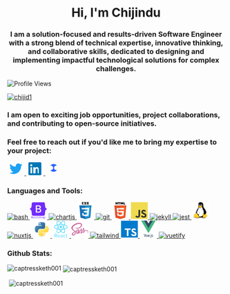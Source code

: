 <h1 align="center">Hi, I'm Chijindu</h1>

<h3 align="center">I am a solution-focused and results-driven Software Engineer with a strong blend of technical expertise, innovative thinking, and collaborative skills, dedicated to designing and implementing impactful technological solutions for complex challenges.</h3>


![Profile Views](https://komarev.com/ghpvc/?username=chijid1&color=blue)

<p align="left"> <a href="https://twitter.com/chijid1" target="blank"><img src="https://img.shields.io/twitter/follow/chijid1?logo=twitter&style=for-the-badge" alt="chijid1" /></a> </p>

<h3 align="left">I am open to exciting job opportunities, project collaborations, and contributing to open-source initiatives.</h3> 

<h3 align="left">Feel free to reach out if you'd like me to bring my expertise to your project:</h3>


<a href="https://twitter.com/" target="_blank" rel="noopener noreferrer">
  <svg height="30" width="40" xmlns="http://www.w3.org/2000/svg" viewBox="0 0 24 24" fill="#1DA1F2">
    <path d="M23.954 4.569c-.885.392-1.83.656-2.825.775 1.014-.609 1.794-1.574 2.163-2.723-.949.555-2.001.959-3.127 1.184-.896-.957-2.178-1.555-3.594-1.555-2.717 0-4.92 2.203-4.92 4.917 0 .39.045.765.127 1.124C7.691 8.094 4.066 6.13 1.64 3.161c-.427.734-.666 1.581-.666 2.475 0 1.708.87 3.213 2.188 4.096-.807-.026-1.566-.248-2.229-.616v.061c0 2.385 1.693 4.374 3.946 4.827-.413.111-.849.171-1.296.171-.316 0-.623-.03-.924-.086.631 1.953 2.445 3.377 4.604 3.416-1.68 1.319-3.809 2.107-6.115 2.107-.398 0-.79-.024-1.17-.067 2.188 1.402 4.768 2.22 7.548 2.22 9.054 0 14.001-7.496 14.001-13.986 0-.21-.004-.423-.015-.633.962-.694 1.8-1.562 2.46-2.549z"/>
  </svg>
</a>
<a href="https://linkedin.com/" target="_blank" rel="noopener noreferrer">
  <svg height="30" width="40" xmlns="http://www.w3.org/2000/svg" viewBox="0 0 24 24" fill="#0077B5">
    <path d="M20.447 20.452H17.2v-5.569c0-1.327-.024-3.039-1.851-3.039-1.851 0-2.136 1.445-2.136 2.937v5.671H9.066V9.246h3.12v1.528h.045c.434-.822 1.493-1.69 3.07-1.69 3.283 0 3.885 2.161 3.885 4.974v6.394zM5.337 7.433c-1.035 0-1.878-.843-1.878-1.878 0-1.034.843-1.878 1.878-1.878s1.878.844 1.878 1.878c0 1.035-.843 1.878-1.878 1.878zM6.832 20.452H3.842V9.246h2.99v11.206zM22.225 0H1.771C.792 0 0 .772 0 1.725v20.451C0 23.228.792 24 1.771 24h20.451C23.207 24 24 23.228 24 22.176V1.725C24 .772 23.207 0 22.225 0z"/>
  </svg>
</a>
<a href="https://hashnode.com/" target="_blank" rel="noopener noreferrer">
  <svg height="30" width="40" xmlns="http://www.w3.org/2000/svg" viewBox="0 0 24 24" fill="#2962FF">
    <path d="M16.48 6.239c.457 0 .908.046 1.348.137a8.22 8.22 0 0 0-2.465-2.228c-1.189-.686-2.521-1.015-3.859-1.015-1.338 0-2.67.33-3.859 1.015a8.198 8.198 0 0 0-2.464 2.228 6.84 6.84 0 0 1 1.347-.137c2.28 0 4.13 1.867 4.13 4.161 0 2.295-1.851 4.161-4.13 4.161-.457 0-.908-.046-1.348-.137a8.2 8.2 0 0 0 2.465 2.228c1.189.686 2.521 1.015 3.859 1.015 1.338 0 2.67-.33 3.859-1.015a8.22 8.22 0 0 0 2.465-2.228 6.826 6.826 0 0 1-1.348.137c-2.28 0-4.13-1.866-4.13-4.161 0-2.294 1.851-4.161 4.13-4.161z"/>
  </svg>
</a>





<h3 align="left">Languages and Tools:</h3>
<p align="left"> <a href="https://www.gnu.org/software/bash/" target="_blank" rel="noreferrer"> <img src="https://www.vectorlogo.zone/logos/gnu_bash/gnu_bash-icon.svg" alt="bash" width="40" height="40"/> </a> <a href="https://getbootstrap.com" target="_blank" rel="noreferrer"> <img src="https://raw.githubusercontent.com/devicons/devicon/master/icons/bootstrap/bootstrap-plain-wordmark.svg" alt="bootstrap" width="40" height="40"/> </a> <a href="https://www.chartjs.org" target="_blank" rel="noreferrer"> <img src="https://www.chartjs.org/media/logo-title.svg" alt="chartjs" width="40" height="40"/> </a> <a href="https://www.w3schools.com/css/" target="_blank" rel="noreferrer"> <img src="https://raw.githubusercontent.com/devicons/devicon/master/icons/css3/css3-original-wordmark.svg" alt="css3" width="40" height="40"/> </a> <a href="https://git-scm.com/" target="_blank" rel="noreferrer"> <img src="https://www.vectorlogo.zone/logos/git-scm/git-scm-icon.svg" alt="git" width="40" height="40"/> </a> <a href="https://www.w3.org/html/" target="_blank" rel="noreferrer"> <img src="https://raw.githubusercontent.com/devicons/devicon/master/icons/html5/html5-original-wordmark.svg" alt="html5" width="40" height="40"/> </a> <a href="https://developer.mozilla.org/en-US/docs/Web/JavaScript" target="_blank" rel="noreferrer"> <img src="https://raw.githubusercontent.com/devicons/devicon/master/icons/javascript/javascript-original.svg" alt="javascript" width="40" height="40"/> </a> <a href="https://jekyllrb.com/" target="_blank" rel="noreferrer"> <img src="https://www.vectorlogo.zone/logos/jekyllrb/jekyllrb-icon.svg" alt="jekyll" width="40" height="40"/> </a> <a href="https://jestjs.io" target="_blank" rel="noreferrer"> <img src="https://www.vectorlogo.zone/logos/jestjsio/jestjsio-icon.svg" alt="jest" width="40" height="40"/> </a> <a href="https://www.linux.org/" target="_blank" rel="noreferrer"> <img src="https://raw.githubusercontent.com/devicons/devicon/master/icons/linux/linux-original.svg" alt="linux" width="40" height="40"/> </a> <a href="https://nuxtjs.org/" target="_blank" rel="noreferrer"> <img src="https://www.vectorlogo.zone/logos/nuxtjs/nuxtjs-icon.svg" alt="nuxtjs" width="40" height="40"/> </a> <a href="https://www.python.org" target="_blank" rel="noreferrer"> <img src="https://raw.githubusercontent.com/devicons/devicon/master/icons/python/python-original.svg" alt="python" width="40" height="40"/> </a> <a href="https://reactjs.org/" target="_blank" rel="noreferrer"> <img src="https://raw.githubusercontent.com/devicons/devicon/master/icons/react/react-original-wordmark.svg" alt="react" width="40" height="40"/> </a> <a href="https://sass-lang.com" target="_blank" rel="noreferrer"> <img src="https://raw.githubusercontent.com/devicons/devicon/master/icons/sass/sass-original.svg" alt="sass" width="40" height="40"/> </a> <a href="https://tailwindcss.com/" target="_blank" rel="noreferrer"> <img src="https://www.vectorlogo.zone/logos/tailwindcss/tailwindcss-icon.svg" alt="tailwind" width="40" height="40"/> </a> <a href="https://www.typescriptlang.org/" target="_blank" rel="noreferrer"> <img src="https://raw.githubusercontent.com/devicons/devicon/master/icons/typescript/typescript-original.svg" alt="typescript" width="40" height="40"/> </a> <a href="https://vuejs.org/" target="_blank" rel="noreferrer"> <img src="https://raw.githubusercontent.com/devicons/devicon/master/icons/vuejs/vuejs-original-wordmark.svg" alt="vuejs" width="40" height="40"/> </a> <a href="https://vuetifyjs.com/en/" target="_blank" rel="noreferrer"> <img src="https://bestofjs.org/logos/vuetify.svg" alt="vuetify" width="40" height="40"/> </a> </p>

<h3 align="left">Github Stats:</h3>
<p><img align="left" src="https://github-readme-stats.vercel.app/api/top-langs?username=captressketh001&show_icons=true&locale=en&layout=compact" alt="captressketh001" /></p>
<p>&nbsp;<img align="center" src="https://github-readme-stats.vercel.app/api?username=captressketh001&show_icons=true&locale=en" alt="captressketh001" /></p>
<p>&nbsp;<img align="center" src="https://github-readme-streak-stats.herokuapp.com/?user=captressketh001&" alt="captressketh001" /></p>



<!--- ![Captress GitHub stats](https://github-readme-stats.vercel.app/api?username=Captressketh001&show_icons=true&theme=radical)

 [![Top Langs](https://github-readme-stats.vercel.app/api/top-langs/?username=Captressketh001&langs_count=10&hide_progress)](https://github.com/anuraghazra/github-readme-stats) --->

<!---
Captressketh001/Captressketh001 is a ✨ special ✨ repository because its `README.md` (this file) appears on your GitHub profile.
You can click the Preview link to take a look at your changes.
--->
